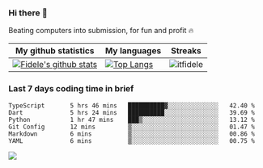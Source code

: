### Hi there 👋
<p>Beating computers into submission, for fun and profit 🔥</p>

|My github statistics|My languages|Streaks|
|-|-|-|
|[![Fidele's github stats](https://github-readme-stats.vercel.app/api?username=itfidele&count_private=true&show_icons=true&theme=dark&hide_title=true)](https://github.com/itfidele)|[![Top Langs](https://github-readme-stats.vercel.app/api/top-langs/?username=itfidele&show_icons=true&langs_count=10&theme=dark&layout=compact&hide_title=true)](https://github.com/itfidele)|![itfidele](https://github-readme-streak-stats.herokuapp.com/?user=itfidele&theme=dark)

### Last 7 days coding time in brief
<!--START_SECTION:waka-->

```text
TypeScript       5 hrs 46 mins   ██████████▓░░░░░░░░░░░░░░   42.40 %
Dart             5 hrs 24 mins   ██████████░░░░░░░░░░░░░░░   39.69 %
Python           1 hr 47 mins    ███▒░░░░░░░░░░░░░░░░░░░░░   13.12 %
Git Config       12 mins         ▒░░░░░░░░░░░░░░░░░░░░░░░░   01.47 %
Markdown         6 mins          ▒░░░░░░░░░░░░░░░░░░░░░░░░   00.86 %
YAML             6 mins          ▒░░░░░░░░░░░░░░░░░░░░░░░░   00.75 %
```

<!--END_SECTION:waka-->

![](https://komarev.com/ghpvc/?username=itfidele)
